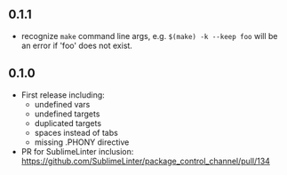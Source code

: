0.1.1
-----

* recognize `make` command line args, e.g. `$(make) -k --keep foo` will be an
  error if 'foo' does not exist.

0.1.0
-----

* First release including:
  * undefined vars
  * undefined targets
  * duplicated targets
  * spaces instead of tabs
  * missing .PHONY directive
* PR for SublimeLinter inclusion:
  https://github.com/SublimeLinter/package_control_channel/pull/134
